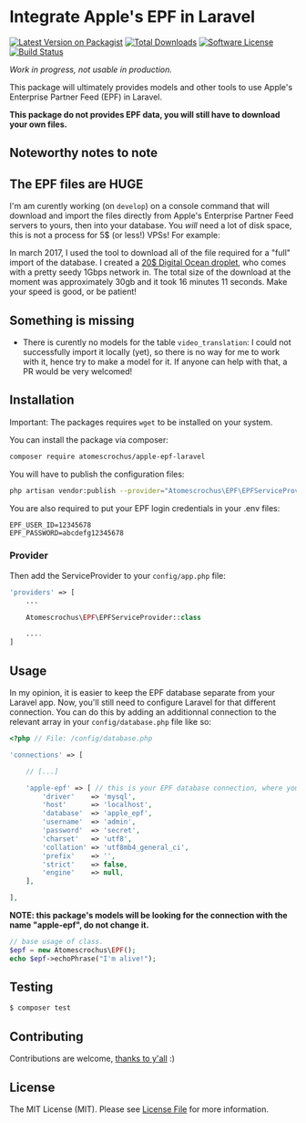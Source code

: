# Integrate Apple's EPF in Laravel

[![Latest Version on Packagist](https://img.shields.io/packagist/v/atomescrochus/apple-epf-laravel.svg?style=flat-square)](https://packagist.org/packages/atomescrochus/apple-epf-laravel)
[![Total Downloads](https://img.shields.io/packagist/dt/atomescrochus/apple-epf-laravel.svg?style=flat-square)](https://packagist.org/packages/atomescrochus/apple-epf-laravel)
[![Software License](https://img.shields.io/badge/license-MIT-brightgreen.svg?style=flat-square)](LICENSE.md)
[![Build Status](https://img.shields.io/travis/atomescrochus/apple-epf-laravel/master.svg?style=flat-square)](https://travis-ci.org/atomescrochus/apple-epf-laravel)

*Work in progress, not usable in production.*

This package will ultimately provides models and other tools to use Apple's Enterprise Partner Feed (EPF) in Laravel.

**This package do not provides EPF data, you will still have to download your own files.**

## Noteworthy notes to note

## The EPF files are HUGE

I'm am curently working (on `develop`) on a console command that will download and import the files directly from Apple's Enterprise Partner Feed servers to yours, then into your database. You *will* need a lot of disk space, this is not a process for 5$ (or less!) VPSs! For example:

In march 2017, I used the tool to download all of the file required for a "full" import of the database. I created a [20$ Digital Ocean droplet](https://m.do.co/c/025d0df24a5a), who comes with a pretty seedy 1Gbps network in. The total size of the download at the moment was approximately 30gb and it took 16 minutes 11 seconds. Make your speed is good, or be patient!

## Something is missing

- There is curently no models for the table `video_translation`: I could not successfully import it locally (yet), so there is no way for me to work with it, hence try to make a model for it. If anyone can help with that, a PR would be very welcomed!

## Installation

Important: The packages requires `wget` to be installed on your system.

You can install the package via composer:

```bash
composer require atomescrochus/apple-epf-laravel
```

You will have to publish the configuration files:
```bash
php artisan vendor:publish --provider="Atomescrochus\EPF\EPFServiceProvider" --tag="config"
```

You are also required to put your EPF login credentials in your .env files:

```
EPF_USER_ID=12345678
EPF_PASSWORD=abcdefg12345678
```

### Provider

Then add the ServiceProvider to your `config/app.php` file:

```php
'providers' => [
    ...

    Atomescrochus\EPF\EPFServiceProvider::class

    ....
]
```

## Usage

In my opinion, it is easier to keep the EPF database separate from your Laravel app. Now, you'll still need to configure Laravel for that different connection. You can do this by adding an additionnal connection to the relevant array in your `config/database.php` file like so:

```php
<?php // File: /config/database.php

'connections' => [

    // [...]

    'apple-epf' => [ // this is your EPF database connection, where you imported EPF
        'driver'    => 'mysql',
        'host'      => 'localhost',
        'database'  => 'apple_epf',
        'username'  => 'admin',
        'password'  => 'secret',
        'charset'   => 'utf8',
        'collation' => 'utf8mb4_general_ci',
        'prefix'    => '',
        'strict'    => false,
        'engine'    => null,
    ],

],
```

**NOTE: this package's models will be looking for the connection with the name "apple-epf", do not change it.**

```php
// base usage of class.
$epf = new Atomescrochus\EPF();
echo $epf->echoPhrase("I'm alive!");
```

## Testing

```bash
$ composer test
```

## Contributing

Contributions are welcome, [thanks to y'all](https://github.com/atomescrochus/apple-epf-laravel/graphs/contributors) :)

## License

The MIT License (MIT). Please see [License File](LICENSE.md) for more information.
